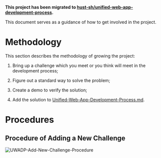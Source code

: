 **This project has been migrated to [hust-sh/unified-web-app-development-process][3].**




This document serves as a guidance of how to get involved in the project.

# Methodology

This section describes the methodology of growing the project:

1. Bring up a challenge which you meet or you think will meet in the development process;

2. Figure out a standard way to solve the problem;

3. Create a demo to verify the solution;

4. Add the solution to [Unified-Web-App-Development-Process.md][1].

<!--
# How to Contribute

These are some common ways to start contributing.

## This document is shit

If you find this document is super confusing, start a issue, complain about it loud.


## Meet a problem

If you find some process is missing of the whole process chain, issue it.

## Provide a demo

1. "This problem is easy for me. I've met it."

2. Then use your expertise to enlight the community with a demo

3. Pull Requests and Issues are welcomed
-->

# Procedures

## Procedure of Adding a New Challenge

![UWADP-Add-New-Challenge-Procedure][2]


[1]: ./Unified-Web-App-Development-Process.md

[2]: ./assets/UWADP-Add-New-Challenge-Procedure.png

[3]: https://github.com/hust-sh/unified-web-app-development-process
